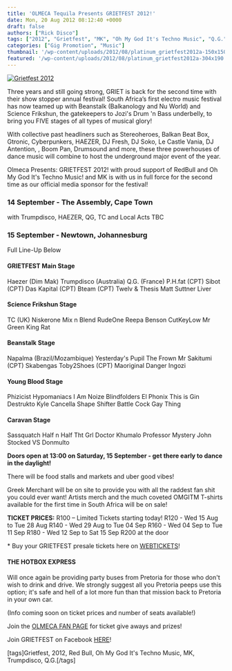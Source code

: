 ```yaml
---
title: 'OLMECA Tequila Presents GRIETFEST 2012!'
date: Mon, 20 Aug 2012 08:12:40 +0000
draft: false
authors: ["Rick Disco"]
tags: ["2012", "Grietfest", "MK", "Oh My God It's Techno Music", "Q.G.", "red bull", "Trumpdisco"]
categories: ["Gig Promotion", "Music"]
thumbnail: '/wp-content/uploads/2012/08/platinum_grietfest2012a-150x150.jpg'
featured: '/wp-content/uploads/2012/08/platinum_grietfest2012a-304x190.jpg'
---
```


[![Grietfest 2012](/wp-content/uploads/2012/08/platinum_grietfest2012a.jpeg "Grietfest 2012")](/wp-content/uploads/2012/08/platinum_grietfest2012a.jpeg)

Three years and still going strong, GRIET is back for the second time with their show stopper annual festival! South Africa’s first electro music festival has now teamed up with Beanstalk (Balkanology and Nu World) and Science Frikshun, the gatekeepers to Jozi's Drum 'n Bass underbelly, to bring you FIVE stages of all types of musical glory!

With collective past headliners such as Stereoheroes, Balkan Beat Box, Gtronic, Cyberpunkers, HAEZER, DJ Fresh, DJ Soko, Le Castle Vania, DJ Antention, , Boom Pan, Drumsound and more, these three powerhouses of dance music will combine to host the underground major event of the year.

Olmeca Presents: GRIETFEST 2012! with proud support of RedBull and Oh My God It's Techno Music! and MK is with us in full force for the second time as our official media sponsor for the festival!

### 14 September - The Assembly, Cape Town

with Trumpdisco, HAEZER, QG, TC and Local Acts TBC

### 15 September - Newtown, Johannesburg

Full Line-Up Below

#### GRIETFEST Main Stage

Haezer (Dim Mak) Trumpdisco (Australia) Q.G. (France) P.H.fat (CPT) Sibot (CPT) Das Kapital (CPT) Bteam (CPT) Twelv & Thesis Matt Suttner Liver

#### Science Frikshun Stage

TC (UK) Niskerone Mix n Blend RudeOne Reepa Benson CutKeyLow Mr Green King Rat

#### Beanstalk Stage

Napalma (Brazil/Mozambique) Yesterday's Pupil The Frown Mr Sakitumi (CPT) Skabengas Toby2Shoes (CPT) Maoriginal Danger Ingozi

#### Young Blood Stage

Phizicist Hypomaniacs I Am Noize Blindfolders El Phonix This is Gin Destrukto Kyle Cancella Shape Shifter Battle Cock Gay Thing

#### Caravan Stage

Sassquatch Half n Half Tht Grl Doctor Khumalo Professor Mystery John Stocked VS Donmulto

**Doors open at 13:00 on Saturday, 15 September - get there early to dance in the daylight!**

There will be food stalls and markets and uber good vibes!

Greek Merchant will be on site to provide you with all the raddest fan shit you could ever want! Artists merch and the much coveted OMGITM T-shirts available for the first time in South Africa will be on sale!

**TICKET PRICES:** R100 – Limited Tickets starting today! R120 - Wed 15 Aug to Tue 28 Aug R140 - Wed 29 Aug to Tue 04 Sep R160 - Wed 04 Sep to Tue 11 Sep R180 - Wed 12 Sep to Sat 15 Sep R200 at the door

\* Buy your GRIETFEST presale tickets here on [WEBTICKETS](http://www.webtickets.co.za/event.aspx?itemid=380007278 "Grietfest 2012 on WebTickets")!

#### THE HOTBOX EXPRESS

Will once again be providing party buses from Pretoria for those who don't wish to drink and drive. We strongly suggest all you Pretoria peeps use this option; it's safe and hell of a lot more fun than that mission back to Pretoria in your own car.

(Info coming soon on ticket prices and number of seats available!)

Join the [OLMECA FAN PAGE](http://www.facebook.com/OlmecaTequilaSA "OlmecaTequilaSA") for ticket give aways and prizes!

Join GRIETFEST on Facebook [HERE](https://www.facebook.com/events/277175719063651/277181115729778/?notif_t=plan_mall_activity "Grietfest 2012")!

\[tags\]Grietfest, 2012, Red Bull, Oh My God It's Techno Music, MK, Trumpdisco, Q.G.\[/tags\]